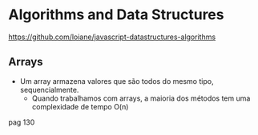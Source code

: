# Algorithms and Data Structures

https://github.com/loiane/javascript-datastructures-algorithms

## Arrays

- Um array armazena valores que são todos do mesmo tipo, sequencialmente.
  - Quando trabalhamos com arrays, a maioria dos métodos tem uma complexidade de tempo O(n)

pag 130
